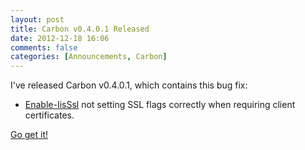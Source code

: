 ```yaml
---
layout: post
title: Carbon v0.4.0.1 Released
date: 2012-12-18 16:06
comments: false
categories: [Announcements, Carbon]
---
```


I've released Carbon v0.4.0.1, which contains this bug fix: 

 * [Enable-IisSsl](http://get-carbon.org/help/Reset-MsmqQueueManagerID.html) not setting SSL flags correctly when requiring client certificates.

[Go get it!](https://bitbucket.org/splatteredbits/carbon/downloads)
